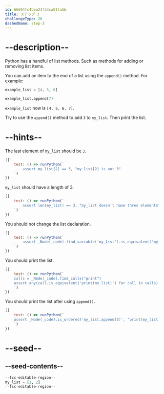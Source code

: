 ```yaml
---
id: 66694fc4bba24f33ca01fa5b
title: ステップ 3
challengeType: 20
dashedName: step-3
---
```


# --description--

Python has a handful of list methods. Such as methods for adding or removing list items.

You can add an item to the end of a list using the `append()` method. For example:

```py
example_list = [4, 5, 6]

example_list.append(7)
```

`example_list` now is `[4, 5, 6, 7]`.

Try to use the `append()` method to add `3` to `my_list`. Then print the list.

# --hints--

The last element of `my_list` should be `3`.

```js
({
    test: () => runPython(`
        assert my_list[2] == 3, "my_list[2] is not 3"
    `)
})
```

`my_list` should have a length of 3.

```js
({
    test: () => runPython(`
        assert len(my_list) == 3, "my_list doesn't have three elements"
    `)
})
```

You should not change the list declaration.

```js
({
    test: () => runPython(`
        assert _Node(_code).find_variable('my_list').is_equivalent("my_list = [1, 2]")
    `)
})
```

You should print the list.

```js
({
    test: () => runPython(`
    calls = _Node(_code).find_calls("print")
    assert any(call.is_equivalent('print(my_list)') for call in calls)
    `)
})
```

You should print the list after using `append()`.

```js
({
    test: () => runPython(`
    assert _Node(_code).is_ordered('my_list.append(3)', 'print(my_list)')
    `)
})
```

# --seed--

## --seed-contents--

```py
--fcc-editable-region--
my_list = [1, 2]
--fcc-editable-region--
```
